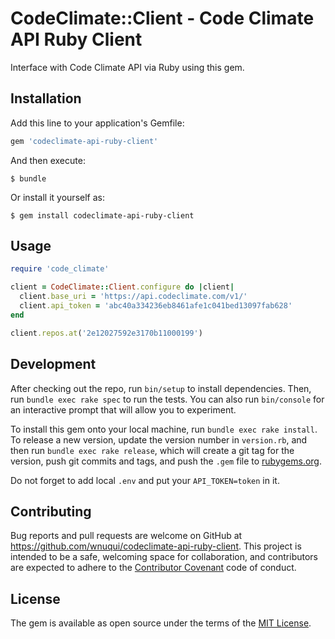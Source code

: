 # CodeClimate::Client - Code Climate API Ruby Client

Interface with Code Climate API via Ruby using this gem.

## Installation

Add this line to your application's Gemfile:

```ruby
gem 'codeclimate-api-ruby-client'
```

And then execute:

    $ bundle

Or install it yourself as:

    $ gem install codeclimate-api-ruby-client

## Usage

```ruby
require 'code_climate'

client = CodeClimate::Client.configure do |client|
  client.base_uri = 'https://api.codeclimate.com/v1/'
  client.api_token = 'abc40a334236eb8461afe1c041bed13097fab628'
end

client.repos.at('2e12027592e3170b11000199')
```

## Development

After checking out the repo, run `bin/setup` to install dependencies. Then, run `bundle exec rake spec` to run the tests. You can also run `bin/console` for an interactive prompt that will allow you to experiment.

To install this gem onto your local machine, run `bundle exec rake install`. To release a new version, update the version number in `version.rb`, and then run `bundle exec rake release`, which will create a git tag for the version, push git commits and tags, and push the `.gem` file to [rubygems.org](https://rubygems.org).

Do not forget to add local `.env` and put your `API_TOKEN=token` in it.

## Contributing

Bug reports and pull requests are welcome on GitHub at https://github.com/wnuqui/codeclimate-api-ruby-client. This project is intended to be a safe, welcoming space for collaboration, and contributors are expected to adhere to the [Contributor Covenant](http://contributor-covenant.org) code of conduct.


## License

The gem is available as open source under the terms of the [MIT License](http://opensource.org/licenses/MIT).
